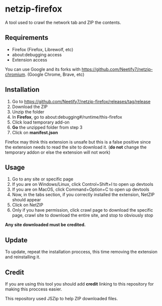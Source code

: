 # netzip-firefox
A tool used to crawl the network tab and ZIP the contents.

## Requirements
- Firefox (Firefox, Librewolf, etc)
- about:debugging access
- Extension access

You can use Google and its forks with https://github.com/Neetify7/netzip-chromium. (Google Chrome, Brave, etc)

## Installation
1. Go to https://github.com/Neetify7/netzip-firefox/releases/tag/release
2. Download the ZIP
3. Unzip the folder
4. In <strong>Firefox</strong>, go to about:debugging#/runtime/this-firefox
6. Click load temporary add-on
7. <strong>Go</strong> the unzipped folder from step 3
8. Click on <strong>manifest.json</strong>

Firefox may think this extension is unsafe but this is a false positive since the extension needs to read the site to download it. (<strong>do not</strong> change the temporary addon or else the extension will not work)

## Usage
1. Go to any site or specific page
2. If you are on Windows/Linux, click Control+Shift+I to open up devtools
3. If you are on MacOS, click Command+Option+C to open up devtools
4. Now, in the tabs section, if you correctly installed the extension, NetZIP should appear
5. Click on NetZIP
6. Only if you have permission, click crawl page to download the specific page, crawl site to download the entire site, and stop to obviously stop

<strong>Any site downloaded must be credited.</strong>

## Update
To update, repeat the installation proccess, this time removing the extension and reinstalling it.

## Credit
If you are using this tool you should add <strong>credit</strong> linking to this repository for making this proccess easier.

This repository used JSZip to help ZIP downloaded files.
